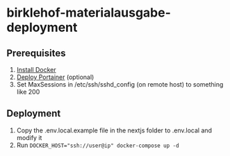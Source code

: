 # birklehof-materialausgabe-deployment

## Prerequisites
1. [Install Docker](https://docs.docker.com/engine/install/ubuntu/)
2. [Deploy Portainer](https://docs.portainer.io/v/ce-2.11/start/install/server/docker/linux) (optional)
3. Set MaxSessions in /etc/ssh/sshd_config (on remote host) to something like 200

## Deployment
1. Copy the .env.local.example file in the nextjs folder to .env.local and modify it
2. Run `DOCKER_HOST="ssh://user@ip" docker-compose up -d`
